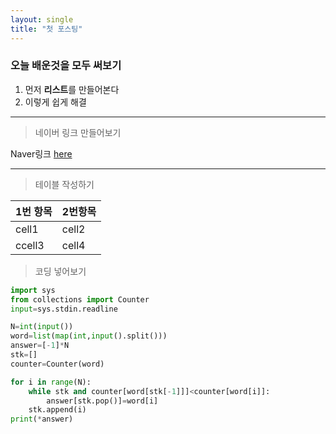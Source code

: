 ```yaml
---
layout: single
title: "첫 포스팅"
---
```

### 오늘 배운것을 모두 써보기
   1. 먼저 **리스트**를 만들어본다
   2. 이렇게 쉽게 해결
___
> 네이버 링크 만들어보기

Naver링크 [here](https://www.naver.com/)
___

> 테이블 작성하기


|1번 항목|2번항목|
|:--|:--|
|cell1|cell2|
|ccell3|cell4|

>코딩 넣어보기

``` py
import sys
from collections import Counter
input=sys.stdin.readline

N=int(input())
word=list(map(int,input().split()))
answer=[-1]*N
stk=[]
counter=Counter(word)

for i in range(N):
    while stk and counter[word[stk[-1]]]<counter[word[i]]:
        answer[stk.pop()]=word[i]
    stk.append(i)
print(*answer)
```
